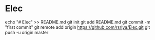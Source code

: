 # Elec
echo "# Elec" >> README.md
git init
git add README.md
git commit -m "first commit"
git remote add origin https://github.com/rsriya/Elec.git
git push -u origin master
